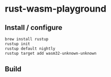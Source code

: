 # rust-wasm-playground

## Install / configure

```bash
brew install rustup
rustup init
rustup default nightly
rustup target add wasm32-unknown-unknown
```

## Build
